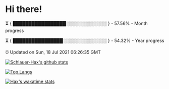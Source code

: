 # Hi there!

⏳ { █████████████████░░░░░░░░░░░░░ } - 57.56% - Month progress

⏳ { ████████████████░░░░░░░░░░░░░░ } - 54.32% - Year progress

⏰ Updated on Sun, 18 Jul 2021 06:26:35 GMT


[![Schlauer-Hax's github stats](https://github-readme-stats.vercel.app/api?username=Schlauer-Hax&show_icons=true&theme=dark&count_private=true)](https://github.com/Schlauer-Hax)


[![Top Langs](https://github-readme-stats.vercel.app/api/top-langs/?username=Schlauer-Hax&layout=compact&theme=dark)](https://github.com/Schlauer-Hax?tab=repositories)


[![Hax's wakatime stats](https://github-readme-stats.vercel.app/api/wakatime?username=Hax&theme=dark)](https://wakatime.com/@Hax)

